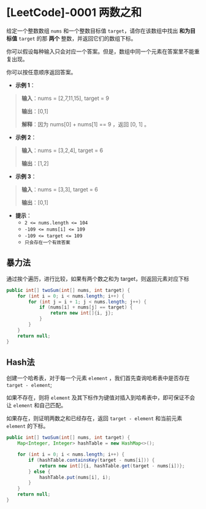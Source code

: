 # [LeetCode]-0001 两数之和

给定一个整数数组 `nums` 和一个整数目标值 `target`，请你在该数组中找出 **和为目标值** `target` 的那 **两个** 整数，并返回它们的数组下标。

你可以假设每种输入只会对应一个答案。但是，数组中同一个元素在答案里不能重复出现。 

你可以按任意顺序返回答案。

* **示例 1**：
> **输入**：nums = [2,7,11,15], target = 9
> 
> **输出**：[0,1]
> 
> **解释**：因为 nums[0] + nums[1] == 9 ，返回 [0, 1] 。

* **示例 2**：
> **输入**：nums = [3,2,4], target = 6
> 
> **输出**：[1,2]

* **示例 3**：
> **输入**：nums = [3,3], target = 6
> 
> **输出**：[0,1]

* **提示**：
  * `2 <= nums.length <= 104`
  * `-109 <= nums[i] <= 109`
  * `-109 <= target <= 109`
  * `只会存在一个有效答案`

## 暴力法
通过挨个遍历，进行比较，如果有两个数之和为 target，则返回元素对应下标
```java
public int[] twoSum(int[] nums, int target) {
    for (int i = 0; i < nums.length; i++) {
        for (int j = i + 1; j < nums.length; j++) {
            if (nums[i] + nums[j] == target) {
                return new int[]{i, j};
            }
        }
    }
    return null;
}
```

## Hash法
创建一个哈希表，对于每一个元素 `element` ，我们首先查询哈希表中是否存在 `target - element`;

如果不存在，则将 `element` 及其下标作为键值对插入到哈希表中，即可保证不会让 `element` 和自己匹配。

如果存在，则证明两数之和已经存在，返回 `target - element` 和当前元素 `element` 的下标。
```java
public int[] twoSum(int[] nums, int target) {
    Map<Integer, Integer> hashTable = new HashMap<>();

    for (int i = 0; i < nums.length; i++) {
        if (hashTable.containsKey(target - nums[i])) {
            return new int[]{i, hashTable.get(target - nums[i])};
        } else {
            hashTable.put(nums[i], i);
        }
    }
    return null;
}
```